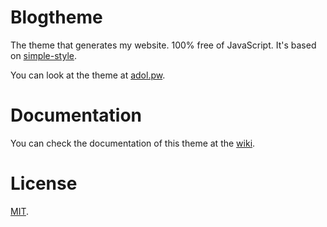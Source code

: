 # Blogtheme

The theme that generates my website. 100% free of JavaScript. It's based on
[simple-style][simple-style].

You can look at the theme at [adol.pw][adolpw].

# Documentation

You can check the documentation of this theme at the [wiki][wiki].

# License

[MIT][license].

[adolpw]: https://adol.pw
[license]: ./COPYING
[simple-style]: https://github.com/captainepoch/simple-style
[wiki]: https://github.com/captainepoch/blogtheme/wiki
